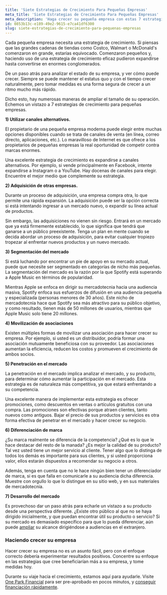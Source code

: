 ```yaml
---
title: 'Siete Estrategias de Crecimiento Para Pequeñas Empresas'
meta_title: 'Siete Estrategias de Crecimiento Para Pequeñas Empresas'
meta_description: 'Haga crecer su pequeña empresa con estas 7 estrategias de crecimiento. Financie su crecimiento con fondos alternativos de One Park Financial.'
id: 0853b13c-e189-49e2-9615-e7ca41df6300
slug: siete-estrategias-de-crecimiento-para-pequenas-empresas
---
```

Cada pequeña empresa necesita una estrategia de crecimiento. Si piensas que las grandes cadenas de tiendas como Costco, Walmart o McDonald's comenzaron en grande, estarías equivocado. Comenzaron pequeños y, haciendo uso de una estrategia de crecimiento eficaz pudieron expandirse hasta convertirse en enormes conglomerados.

De un paso atrás para analizar el estado de su empresa, y ver cómo puede crecer. Siempre se puede mantener el estatus quo y con el tiempo crecer naturalmente, pero tomar medidas es una forma segura de crecer a un ritmo mucho más rápido. 

Dicho esto, hay numerosas maneras de ampliar el tamaño de su operación. Echemos un vistazo a 7 estrategias de crecimiento para pequeñas empresas. 

**1)	Utilizar canales alternativos.**

El propietario de una pequeña empresa moderna puede elegir entre muchas opciones disponibles cuando se trata de canales de venta (en línea, correo directo, aplicaciones, etc.). Lo maravilloso de Internet es que ofrece a los propietarios de pequeñas empresas la real oportunidad de competir contra marcas enormes. 

Una excelente estrategia de crecimiento es expandirse a canales alternativos. Por ejemplo, si vende principalmente en Facebook, intente expandirse a Instagram o a YouTube. Hay docenas de canales para elegir. Encuentre el mejor medio que complemente su estrategia. 

**2)	Adquisición de otras empresas.**

Durante un proceso de adquisición, una empresa compra otra, lo que permite una rápida expansión. La adquisición puede ser la opción correcta si está intentando ingresar a un mercado nuevo, o expandir su línea actual de productos. 

Sin embargo, las adquisiciones no vienen sin riesgo. Entrará en un mercado que ya está firmemente establecido, lo que significa que tendrá que ganarse a un público preexistente. Tenga un plan en mente cuando se decida abordar un proceso de adquisición, para evitar cualquier tropiezo tropezar al enfrentar nuevos productos y un nuevo mercado. 

**3)	Segmentación del mercado**

Si está luchando por encontrar un pie de apoyo en su mercado actual, puede que necesite ser  segmentado en categorías de nicho más pequeñas. La segmentación del mercado es la razón por la que Spotify está superando a Apple Music en términos de popularidad.   

Mientras Apple se enfoca en dirigir su mercadotecnia hacia una audiencia masiva, Spotify enfoca sus esfuerzos de difusión en una audiencia pequeña y especializada (personas menores de 30 años). Este nicho de mercadotecnia hace que Spotify sea más atractivo para su público objetivo, y como resultado, tienen más de 50 millones de usuarios, mientras que Apple Music solo tiene 20 millones.

**4)	Movilización de asociaciones**

Existen múltiples formas de movilizar una asociación para hacer crecer su empresa. Por ejemplo, si usted es un distribuidor, podría formar una asociación mutuamente beneficiosa con su proveedor. Las asociaciones aumentan la eficiencia, reducen los costos y promueven el crecimiento de ambos socios.  

**5)	Penetración  en el mercado**

La penetración en el mercado implica analizar el mercado, y su producto, para determinar cómo aumentar la participación en el mercado. Esta estrategia es de naturaleza más competitiva, ya que estará enfrentando a su competencia.

Una excelente manera de implementar esta estrategia es ofrecer promociones, como descuentos en ventas o artículos gratuitos con una compra. Las promociones son efectivas porque atraen clientes, tanto nuevos como antiguos. Bajar el precio de sus productos y servicios es otra forma efectiva de penetrar en el mercado y hacer crecer su negocio. 

**6)	Diferenciación de marca**

¿Su marca realmente se diferencia de la competencia? ¿Qué es lo que le hace destacar del resto de la manada? ¿Es mejor la calidad de su producto? Tal vez usted tiene un mejor servicio al cliente. Tener algo que lo distinga de todos los demás es importante para sus clientes, y si usted proporciona valor, ellos estarán dispuestos a recomendar su negocio a otros. 

Además, tenga en cuenta que no le hace ningún bien tener un diferenciador de marca, si es que falla en comunicarle a su audiencia dicha diferencia. Muestre con orgullo lo que lo distingue en su sitio web, y en sus materiales de mercadotecnia. 

**7)	Desarrollo del mercado**

Es provechoso dar un paso atrás para echarle un vistazo a su producto desde una perspectiva diferente. ¿Existe otro público al que no se haya dirigido inicialmente, y que puedan encontrar útil su producto o servicio? Si su mercado es demasiado específico para que lo pueda diferenciar, aún puede [ampliar](https://www.oneparkfinancial.com/es/articulos/como-un-anticipo-de-efectivo-comercial-ayudarlo-escalar-mas-rapido-que-un-prestamo) su alcance dirigiéndose a audiencias en el extranjero.  

### Haciendo crecer su empresa

Hacer crecer su empresa no es un asunto fácil, pero con el enfoque correcto debería experimentar resultados positivos. Concentre su enfoque en las estrategias que cree beneficiarían más a su empresa, y tome medidas hoy.  

Durante su viaje hacia el crecimiento, estamos aquí para ayudarle. Visite [One Park Financial](https://www.oneparkfinancial.com/es/) para ser pre-aprobado en pocos minutos, y [conseguir financiación rápidamente](https://www.oneparkfinancial.com/es/preaprob).